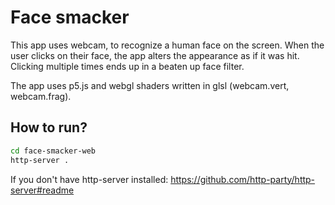 # Face smacker

This app uses webcam, to recognize a human face on the screen. When the user clicks on their face, the app alters the appearance as if it was hit. Clicking multiple times ends up in a beaten up face filter.

The app uses p5.js and webgl shaders written in glsl (webcam.vert, webcam.frag).

## How to run?

```sh
cd face-smacker-web
http-server .
```

If you don't have http-server installed:
https://github.com/http-party/http-server#readme